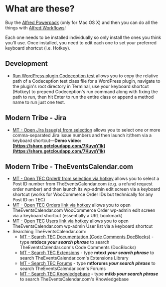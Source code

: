 # What are these?

Buy the [Alfred Powerpack](https://www.alfredapp.com/powerpack/) (only for Mac OS X) and then you can do all the things with [Alfred Workflows](https://www.alfredapp.com/help/workflows/)!

Each one needs to be installed individually so only install the ones you think you'll use. Once installed, you need to edit each one to set your preferred keyboard shortcut (i.e. Hotkey).

## Development

* [Run WordPress plugin Codeception test](https://github.com/cliffordp/alfred-app-workflows/blob/master/Run%20WordPress%20plugin%20Codeception%20wpunit%20test.alfredworkflow) allows you to copy the relative path of a Codeception test class file for a WordPress plugin, navigate to the plugin's root directory in Terminal, use your keyboard shortcut (Hotkey) to prepend Codeception's run command along with fixing the path to run, then hit Enter to run the entire class or append a method name to run just one test.

## Modern Tribe - Jira

* [MT - Open Jira Issue(s) from selection](https://github.com/cliffordp/alfred-app-workflows/blob/master/Modern%20Tribe/MT%20-%20Open%20Jira%20issue(s)%20from%20selection.alfredworkflow) allows you to select one or more comma-separated Jira issue numbers and then launch it/them via a keyboard shortcut&mdash;**Demo video: [https://share.getcloudapp.com/7KuyoY1k](https://share.getcloudapp.com/7KuyoY1k)**

## Modern Tribe - TheEventsCalendar.com

* [MT - Open TEC Order# from selection via hotkey](https://github.com/cliffordp/alfred-app-workflows/blob/master/Modern%20Tribe/MT%20-%20Open%20TEC%20Order%23%20from%20selection%20via%20hotkey.alfredworkflow) allows you to select a Post ID number from TheEventsCalendar.com (e.g. a refund request order number) and then launch its wp-admin edit screen via a keyboard shortcut (works for WooCommerce Order IDs but technically for any Post ID on TEC)
* [MT - Open TEC Orders link via hotkey](https://github.com/cliffordp/alfred-app-workflows/blob/master/Modern%20Tribe/MT%20-%20Open%20TEC%20Orders%20link%20via%20hotkey.alfredworkflow) allows you to open TheEventsCalendar.com WooCommerce Order wp-admin edit screen via a keyboard shortcut (essentially a URL bookmark)
* [MT - Open TEC Users link via hotkey](https://github.com/cliffordp/alfred-app-workflows/blob/master/Modern%20Tribe/MT%20-%20Open%20TEC%20Users%20link%20via%20hotkey.alfredworkflow) allows you to open TheEventsCalendar.com wp-admin User list via a keyboard shortcut
* Searching TheEventsCalendar.com:
  * [MT - Search TEC Documentation (Code Comments DocBlocks)](https://github.com/cliffordp/alfred-app-workflows/blob/master/Modern%20Tribe/MT%20-%20Search%20TEC%20Documentation%20(Code%20Comments%20DocBlocks).alfredworkflow) - type **mtdocs *your search phrase*** to search TheEventsCalendar.com's Code Comments (DocBlocks)
  * [MT - Search TEC Extensions](https://github.com/cliffordp/alfred-app-workflows/blob/master/Modern%20Tribe/MT%20-%20Search%20TEC%20Extensions.alfredworkflow) - type **mtext *your search phrase*** to search TheEventsCalendar.com's Extensions Library
  * [MT - Search TEC Forums](https://github.com/cliffordp/alfred-app-workflows/blob/master/Modern%20Tribe/MT%20-%20Search%20TEC%20Forums.alfredworkflow) - type **mtforums *your search phrase*** to search TheEventsCalendar.com's Forums
  * [MT - Search TEC Knowledgebase](https://github.com/cliffordp/alfred-app-workflows/blob/master/Modern%20Tribe/MT%20-%20Search%20TEC%20Knowledgebase.alfredworkflow) - type **mtkb *your search phrase*** to search TheEventsCalendar.com's Knowledgebase